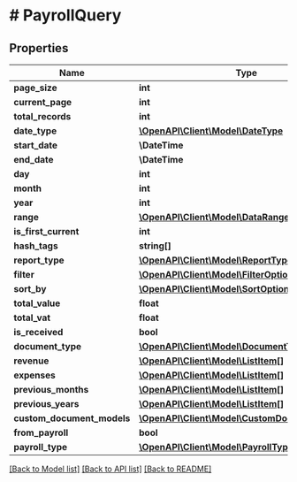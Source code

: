 # # PayrollQuery

## Properties

Name | Type | Description | Notes
------------ | ------------- | ------------- | -------------
**page_size** | **int** |  | [optional]
**current_page** | **int** |  | [optional]
**total_records** | **int** |  | [optional]
**date_type** | [**\OpenAPI\Client\Model\DateType**](DateType.md) |  | [optional]
**start_date** | **\DateTime** |  | [optional]
**end_date** | **\DateTime** |  | [optional]
**day** | **int** |  | [optional]
**month** | **int** |  | [optional]
**year** | **int** |  | [optional]
**range** | [**\OpenAPI\Client\Model\DataRange**](DataRange.md) |  | [optional]
**is_first_current** | **int** |  | [optional]
**hash_tags** | **string[]** |  | [optional]
**report_type** | [**\OpenAPI\Client\Model\ReportTypes**](ReportTypes.md) |  | [optional]
**filter** | [**\OpenAPI\Client\Model\FilterOptions[]**](FilterOptions.md) |  | [optional]
**sort_by** | [**\OpenAPI\Client\Model\SortOptions[]**](SortOptions.md) |  | [optional]
**total_value** | **float** |  | [optional]
**total_vat** | **float** |  | [optional]
**is_received** | **bool** |  | [optional]
**document_type** | [**\OpenAPI\Client\Model\DocumentTypes[]**](DocumentTypes.md) |  | [optional]
**revenue** | [**\OpenAPI\Client\Model\ListItem[]**](ListItem.md) |  | [optional]
**expenses** | [**\OpenAPI\Client\Model\ListItem[]**](ListItem.md) |  | [optional]
**previous_months** | [**\OpenAPI\Client\Model\ListItem[]**](ListItem.md) |  | [optional]
**previous_years** | [**\OpenAPI\Client\Model\ListItem[]**](ListItem.md) |  | [optional]
**custom_document_models** | [**\OpenAPI\Client\Model\CustomDocumentModel[]**](CustomDocumentModel.md) |  | [optional]
**from_payroll** | **bool** |  | [optional]
**payroll_type** | [**\OpenAPI\Client\Model\PayrollType**](PayrollType.md) |  | [optional]

[[Back to Model list]](../../README.md#models) [[Back to API list]](../../README.md#endpoints) [[Back to README]](../../README.md)

